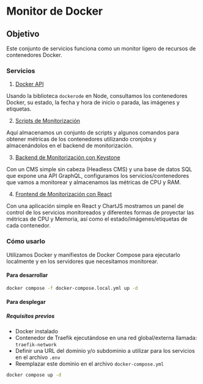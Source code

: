 # Monitor de Docker

## Objetivo

Este conjunto de servicios funciona como un monitor ligero de recursos de contenedores Docker.

### Servicios

1. [Docker API](./docker-api/)

Usando la biblioteca `dockerode` en Node, consultamos los contenedores Docker, su estado, la fecha y hora de inicio o parada, las imágenes y etiquetas.

2. [Scripts de Monitorización](./monitor-scripts/)

Aquí almacenamos un conjunto de scripts y algunos comandos para obtener métricas de los contenedores utilizando cronjobs y almacenándolos en el backend de monitorización.

3. [Backend de Monitorización con Keystone](./monitor-keystone-backend/)

Con un CMS simple sin cabeza (Headless CMS) y una base de datos SQL que expone una API GraphQL, configuramos los servicios/contenedores que vamos a monitorear y almacenamos las métricas de CPU y RAM.

4. [Frontend de Monitorización con React](./monitor-react-frontend/)

Con una aplicación simple en React y ChartJS mostramos un panel de control de los servicios monitoreados y diferentes formas de proyectar las métricas de CPU y Memoria, así como el estado/imágenes/etiquetas de cada contenedor.

### Cómo usarlo

Utilizamos Docker y manifiestos de Docker Compose para ejecutarlo localmente y en los servidores que necesitamos monitorear.

#### Para desarrollar

```bash
docker compose -f docker-compose.local.yml up -d
```

#### Para desplegar

##### Requisitos previos

- Docker instalado
- Contenedor de Traefik ejecutándose en una red global/externa llamada: `traefik-network`
- Definir una URL del dominio y/o subdominio a utilizar para los servicios en el archivo `.env`
- Reemplazar este dominio en el archivo `docker-compose.yml`

```bash
docker compose up -d
```